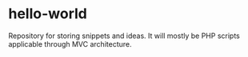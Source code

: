 # hello-world
Repository for storing snippets and ideas. It will mostly be PHP scripts applicable through MVC architecture.
